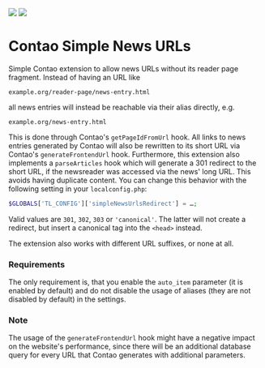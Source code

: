 [![](https://img.shields.io/packagist/v/fritzmg/contao-simple-news-urls.svg)](https://packagist.org/packages/fritzmg/contao-simple-news-urls)
[![](https://img.shields.io/packagist/dt/fritzmg/contao-simple-news-urls.svg)](https://packagist.org/packages/fritzmg/contao-simple-news-urls)

Contao Simple News URLs
===================

Simple Contao extension to allow news URLs without its reader page fragment. Instead of having an URL like

```
example.org/reader-page/news-entry.html
```

all news entries will instead be reachable via their alias directly, e.g.

```
example.org/news-entry.html
```

This is done through Contao's `getPageIdFromUrl` hook. All links to news entries generated by Contao will also be rewritten to its short URL via Contao's `generateFrontendUrl` hook. Furthermore, this extension also implements a `parseArticles` hook which will generate a 301 redirect to the short URL, if the newsreader was accessed via the news' long URL. This avoids having duplicate content. You can change this behavior with the following setting in your `localconfig.php`:

```php
$GLOBALS['TL_CONFIG']['simpleNewsUrlsRedirect'] = …;
```

Valid values are `301`, `302`, `303` or `'canonical'`. The latter will not create a redirect, but insert a canonical tag into the `<head>` instead.

The extension also works with different URL suffixes, or none at all. 

### Requirements

The only requirement is, that you enable the `auto_item` parameter (it is enabled by default) and do not disable the usage of aliases (they are not disabled by default) in the settings.

### Note

The usage of the `generateFrontendUrl` hook might have a negative impact on the website's performance, since there will be an additional database query for every URL that Contao generates with additional parameters.
